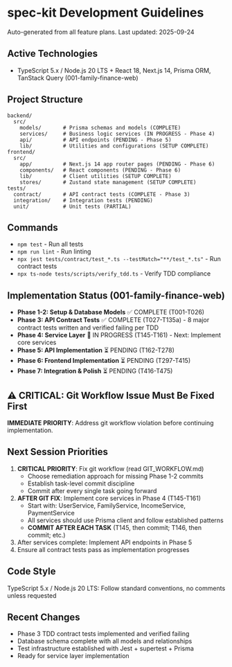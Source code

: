 # spec-kit Development Guidelines

Auto-generated from all feature plans. Last updated: 2025-09-24

## Active Technologies
- TypeScript 5.x / Node.js 20 LTS + React 18, Next.js 14, Prisma ORM, TanStack Query (001-family-finance-web)

## Project Structure
```
backend/
  src/
    models/       # Prisma schemas and models (COMPLETE)
    services/     # Business logic services (IN PROGRESS - Phase 4)
    api/          # API endpoints (PENDING - Phase 5)
    lib/          # Utilities and configurations (SETUP COMPLETE)
frontend/
  src/
    app/          # Next.js 14 app router pages (PENDING - Phase 6)
    components/   # React components (PENDING - Phase 6)
    lib/          # Client utilities (SETUP COMPLETE)
    stores/       # Zustand state management (SETUP COMPLETE)
tests/
  contract/       # API contract tests (COMPLETE - Phase 3)
  integration/    # Integration tests (PENDING)
  unit/           # Unit tests (PARTIAL)
```

## Commands
- `npm test` - Run all tests
- `npm run lint` - Run linting
- `npx jest tests/contract/test_*.ts --testMatch="**/test_*.ts"` - Run contract tests
- `npx ts-node tests/scripts/verify_tdd.ts` - Verify TDD compliance

## Implementation Status (001-family-finance-web)
- **Phase 1-2: Setup & Database Models** ✅ COMPLETE (T001-T026)
- **Phase 3: API Contract Tests** ✅ COMPLETE (T027-T135a) - 8 major contract tests written and verified failing per TDD
- **Phase 4: Service Layer** 🚧 IN PROGRESS (T145-T161) - Next: Implement core services
- **Phase 5: API Implementation** ⏳ PENDING (T162-T278)
- **Phase 6: Frontend Implementation** ⏳ PENDING (T297-T415)
- **Phase 7: Integration & Polish** ⏳ PENDING (T416-T475)

## ⚠️ CRITICAL: Git Workflow Issue Must Be Fixed First

**IMMEDIATE PRIORITY**: Address git workflow violation before continuing implementation.

## Next Session Priorities
1. **CRITICAL PRIORITY**: Fix git workflow (read GIT_WORKFLOW.md)
   - Choose remediation approach for missing Phase 1-2 commits
   - Establish task-level commit discipline
   - Commit after every single task going forward
2. **AFTER GIT FIX**: Implement core services in Phase 4 (T145-T161)
   - Start with: UserService, FamilyService, IncomeService, PaymentService
   - All services should use Prisma client and follow established patterns
   - **COMMIT AFTER EACH TASK** (T145, then commit; T146, then commit; etc.)
3. After services complete: Implement API endpoints in Phase 5
4. Ensure all contract tests pass as implementation progresses

## Code Style
TypeScript 5.x / Node.js 20 LTS: Follow standard conventions, no comments unless requested

## Recent Changes
- Phase 3 TDD contract tests implemented and verified failing
- Database schema complete with all models and relationships
- Test infrastructure established with Jest + supertest + Prisma
- Ready for service layer implementation

<!-- MANUAL ADDITIONS START -->
<!-- MANUAL ADDITIONS END -->